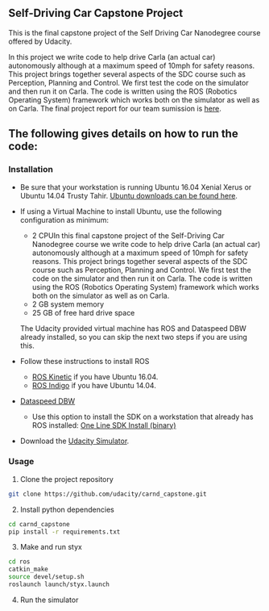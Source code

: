 ## Self-Driving Car Capstone Project

This is the final capstone project of the Self Driving Car Nanodegree course offered by Udacity.

In this project we write code to help drive Carla (an actual car) autonomously although at a maximum speed of 10mph for safety reasons. This project brings together several aspects of the SDC course such as Perception, Planning and Control. We first test the code on the simulator and then run it on Carla. The code is written using the ROS (Robotics Operating System) framework which works both on the simulator as well as on Carla. The final project report for our team sumission is [here](https://github.com/DeniseJames/CarND-Capstone/blob/master/SDC%20Capstone%20Project.pdf). 

The following gives details on how to run the code:
---

### Installation 

* Be sure that your workstation is running Ubuntu 16.04 Xenial Xerus or Ubuntu 14.04 Trusty Tahir. [Ubuntu downloads can be found here](https://www.ubuntu.com/download/desktop). 
* If using a Virtual Machine to install Ubuntu, use the following configuration as minimum:
  * 2 CPUIn this final capstone project of the Self-Driving Car Nanodegree course we write code to help drive Carla (an actual car) autonomously although at a maximum speed of 10mph for safety reasons. This project brings together several aspects of the SDC course such as Perception, Planning and Control. We first test the code on the simulator and then run it on Carla. The code is written using the ROS (Robotics Operating System) framework which works both on the simulator as well as on Carla.
  * 2 GB system memory
  * 25 GB of free hard drive space
  
  The Udacity provided virtual machine has ROS and Dataspeed DBW already installed, so you can skip the next two steps if you are using this.

* Follow these instructions to install ROS
  * [ROS Kinetic](http://wiki.ros.org/kinetic/Installation/Ubuntu) if you have Ubuntu 16.04.
  * [ROS Indigo](http://wiki.ros.org/indigo/Installation/Ubuntu) if you have Ubuntu 14.04.
* [Dataspeed DBW](https://bitbucket.org/DataspeedInc/dbw_mkz_ros)
  * Use this option to install the SDK on a workstation that already has ROS installed: [One Line SDK Install (binary)](https://bitbucket.org/DataspeedInc/dbw_mkz_ros/src/81e63fcc335d7b64139d7482017d6a97b405e250/ROS_SETUP.md?fileviewer=file-view-default)
* Download the [Udacity Simulator](https://github.com/udacity/self-driving-car-sim/releases/tag/v0.1).

### Usage

1. Clone the project repository
```bash
git clone https://github.com/udacity/carnd_capstone.git
```

2. Install python dependencies
```bash
cd carnd_capstone
pip install -r requirements.txt
```
3. Make and run styx
```bash
cd ros
catkin_make
source devel/setup.sh
roslaunch launch/styx.launch
```
4. Run the simulator


